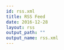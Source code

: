 ```yaml
---
id: rss.xml
title: RSS Feed
date: 2016-12-28
layout: rss
output_path: ""
output_name: rss.xml
---
```

